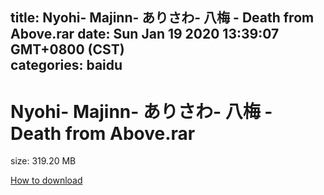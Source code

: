 
title: Nyohi- Majinn- ありさわ- 八梅 - Death from Above.rar
date: Sun Jan 19 2020 13:39:07 GMT+0800 (CST)    
categories: baidu
---

# Nyohi- Majinn- ありさわ- 八梅 - Death from Above.rar
size: 319.20 MB
 
 

[How to download](https://bpcam.bemobtrk.com/go/2ceec3aa-1ca2-46d6-b9ff-aaa5c184517c?jno=1899)